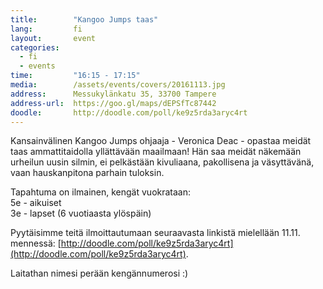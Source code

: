 ```yaml
---
title:        "Kangoo Jumps taas"
lang:         fi
layout:       event
categories:
  - fi
  - events
time:         "16:15 - 17:15"
media:        /assets/events/covers/20161113.jpg
address:      Messukylänkatu 35, 33700 Tampere
address-url:  https://goo.gl/maps/dEPSfTc87442
doodle:       http://doodle.com/poll/ke9z5rda3aryc4rt
---
```


Kansainvälinen Kangoo Jumps ohjaaja - Veronica Deac - opastaa meidät taas ammattitaidolla yllättävään maailmaan! Hän saa meidät näkemään urheilun uusin silmin, ei pelkästään kivuliaana, pakollisena ja väsyttävänä, vaan hauskanpitona parhain tuloksin. 

Tapahtuma on ilmainen, kengät vuokrataan:  
5e - aikuiset  
3e - lapset (6 vuotiaasta ylöspäin)

Pyytäisimme teitä ilmoittautumaan seuraavasta linkistä mielellään 11.11. mennessä: [http://doodle.com/poll/ke9z5rda3aryc4rt](http://doodle.com/poll/ke9z5rda3aryc4rt).

Laitathan nimesi perään kengännumerosi :) 